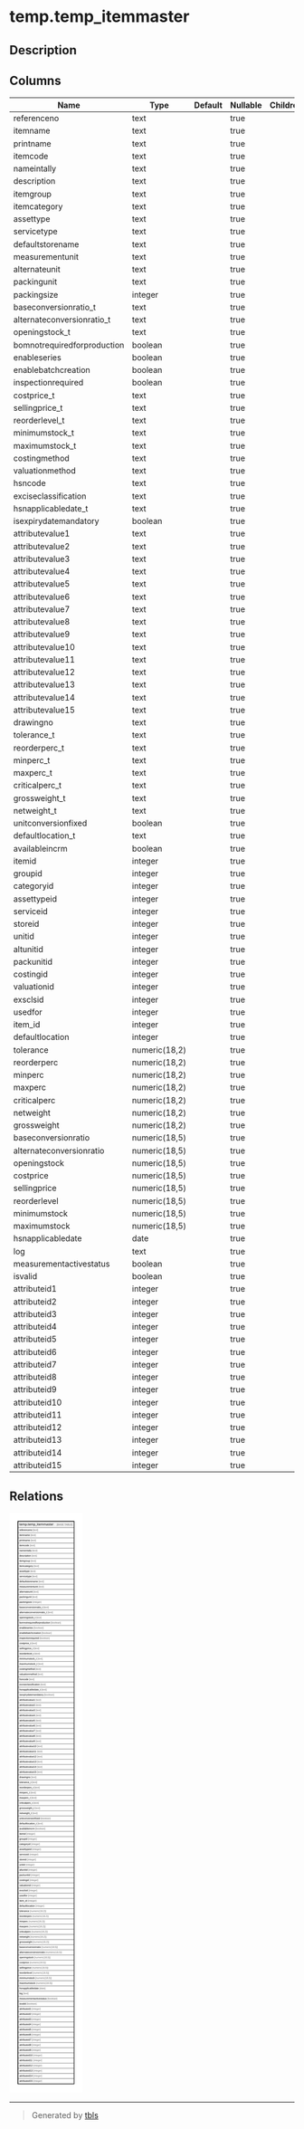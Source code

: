 # temp.temp_itemmaster

## Description

## Columns

| Name | Type | Default | Nullable | Children | Parents | Comment |
| ---- | ---- | ------- | -------- | -------- | ------- | ------- |
| referenceno | text |  | true |  |  |  |
| itemname | text |  | true |  |  |  |
| printname | text |  | true |  |  |  |
| itemcode | text |  | true |  |  |  |
| nameintally | text |  | true |  |  |  |
| description | text |  | true |  |  |  |
| itemgroup | text |  | true |  |  |  |
| itemcategory | text |  | true |  |  |  |
| assettype | text |  | true |  |  |  |
| servicetype | text |  | true |  |  |  |
| defaultstorename | text |  | true |  |  |  |
| measurementunit | text |  | true |  |  |  |
| alternateunit | text |  | true |  |  |  |
| packingunit | text |  | true |  |  |  |
| packingsize | integer |  | true |  |  |  |
| baseconversionratio_t | text |  | true |  |  |  |
| alternateconversionratio_t | text |  | true |  |  |  |
| openingstock_t | text |  | true |  |  |  |
| bomnotrequiredforproduction | boolean |  | true |  |  |  |
| enableseries | boolean |  | true |  |  |  |
| enablebatchcreation | boolean |  | true |  |  |  |
| inspectionrequired | boolean |  | true |  |  |  |
| costprice_t | text |  | true |  |  |  |
| sellingprice_t | text |  | true |  |  |  |
| reorderlevel_t | text |  | true |  |  |  |
| minimumstock_t | text |  | true |  |  |  |
| maximumstock_t | text |  | true |  |  |  |
| costingmethod | text |  | true |  |  |  |
| valuationmethod | text |  | true |  |  |  |
| hsncode | text |  | true |  |  |  |
| exciseclassification | text |  | true |  |  |  |
| hsnapplicabledate_t | text |  | true |  |  |  |
| isexpirydatemandatory | boolean |  | true |  |  |  |
| attributevalue1 | text |  | true |  |  |  |
| attributevalue2 | text |  | true |  |  |  |
| attributevalue3 | text |  | true |  |  |  |
| attributevalue4 | text |  | true |  |  |  |
| attributevalue5 | text |  | true |  |  |  |
| attributevalue6 | text |  | true |  |  |  |
| attributevalue7 | text |  | true |  |  |  |
| attributevalue8 | text |  | true |  |  |  |
| attributevalue9 | text |  | true |  |  |  |
| attributevalue10 | text |  | true |  |  |  |
| attributevalue11 | text |  | true |  |  |  |
| attributevalue12 | text |  | true |  |  |  |
| attributevalue13 | text |  | true |  |  |  |
| attributevalue14 | text |  | true |  |  |  |
| attributevalue15 | text |  | true |  |  |  |
| drawingno | text |  | true |  |  |  |
| tolerance_t | text |  | true |  |  |  |
| reorderperc_t | text |  | true |  |  |  |
| minperc_t | text |  | true |  |  |  |
| maxperc_t | text |  | true |  |  |  |
| criticalperc_t | text |  | true |  |  |  |
| grossweight_t | text |  | true |  |  |  |
| netweight_t | text |  | true |  |  |  |
| unitconversionfixed | boolean |  | true |  |  |  |
| defaultlocation_t | text |  | true |  |  |  |
| availableincrm | boolean |  | true |  |  |  |
| itemid | integer |  | true |  |  |  |
| groupid | integer |  | true |  |  |  |
| categoryid | integer |  | true |  |  |  |
| assettypeid | integer |  | true |  |  |  |
| serviceid | integer |  | true |  |  |  |
| storeid | integer |  | true |  |  |  |
| unitid | integer |  | true |  |  |  |
| altunitid | integer |  | true |  |  |  |
| packunitid | integer |  | true |  |  |  |
| costingid | integer |  | true |  |  |  |
| valuationid | integer |  | true |  |  |  |
| exsclsid | integer |  | true |  |  |  |
| usedfor | integer |  | true |  |  |  |
| item_id | integer |  | true |  |  |  |
| defaultlocation | integer |  | true |  |  |  |
| tolerance | numeric(18,2) |  | true |  |  |  |
| reorderperc | numeric(18,2) |  | true |  |  |  |
| minperc | numeric(18,2) |  | true |  |  |  |
| maxperc | numeric(18,2) |  | true |  |  |  |
| criticalperc | numeric(18,2) |  | true |  |  |  |
| netweight | numeric(18,2) |  | true |  |  |  |
| grossweight | numeric(18,2) |  | true |  |  |  |
| baseconversionratio | numeric(18,5) |  | true |  |  |  |
| alternateconversionratio | numeric(18,5) |  | true |  |  |  |
| openingstock | numeric(18,5) |  | true |  |  |  |
| costprice | numeric(18,5) |  | true |  |  |  |
| sellingprice | numeric(18,5) |  | true |  |  |  |
| reorderlevel | numeric(18,5) |  | true |  |  |  |
| minimumstock | numeric(18,5) |  | true |  |  |  |
| maximumstock | numeric(18,5) |  | true |  |  |  |
| hsnapplicabledate | date |  | true |  |  |  |
| log | text |  | true |  |  |  |
| measurementactivestatus | boolean |  | true |  |  |  |
| isvalid | boolean |  | true |  |  |  |
| attributeid1 | integer |  | true |  |  |  |
| attributeid2 | integer |  | true |  |  |  |
| attributeid3 | integer |  | true |  |  |  |
| attributeid4 | integer |  | true |  |  |  |
| attributeid5 | integer |  | true |  |  |  |
| attributeid6 | integer |  | true |  |  |  |
| attributeid7 | integer |  | true |  |  |  |
| attributeid8 | integer |  | true |  |  |  |
| attributeid9 | integer |  | true |  |  |  |
| attributeid10 | integer |  | true |  |  |  |
| attributeid11 | integer |  | true |  |  |  |
| attributeid12 | integer |  | true |  |  |  |
| attributeid13 | integer |  | true |  |  |  |
| attributeid14 | integer |  | true |  |  |  |
| attributeid15 | integer |  | true |  |  |  |

## Relations

![er](temp.temp_itemmaster.svg)

---

> Generated by [tbls](https://github.com/k1LoW/tbls)
